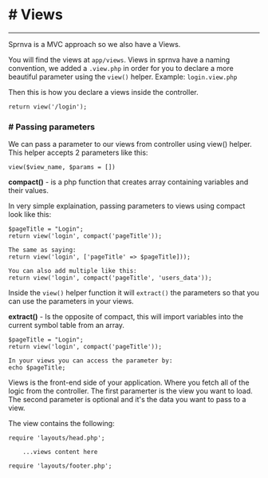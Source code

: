 # # Views
---
Sprnva is a MVC approach so we also have a Views.

You will find the views at `app/views`. Views in sprnva have a naming convention, we added a `.view.php` in order for you to declare a more beautiful parameter using the `view()` helper. Example: `login.view.php`

Then this is how you declare a views inside the controller.
```
return view('/login');
```

### # Passing parameters
We can pass a parameter to our views from controller using view() helper. This helper accepts 2 parameters like this:
```
view($view_name, $params = [])
```
**compact()** - is a php function that creates array containing variables and their values. 

In very simple explaination, passing parameters to views using compact look like this:
```
$pageTitle = "Login";
return view('login', compact('pageTitle'));

The same as saying:
return view('login', ['pageTitle' => $pageTitle]));

You can also add multiple like this:
return view('login', compact('pageTitle', 'users_data'));
```
Inside the `view()` helper function it will `extract()` the parameters so that you can use the parameters in your views.

**extract()** - Is the opposite of compact, this will import variables into the current symbol table from an array.
```
$pageTitle = "Login";
return view('login', compact('pageTitle'));

In your views you can access the parameter by:
echo $pageTitle;
```

Views is the front-end side of your application. Where you fetch all of the logic from the controller. The first paramerter is the view you want to load. The second parameter is optional and it's the data you want to pass to a view.

The view contains the following:
```
require 'layouts/head.php';

    ...views content here

require 'layouts/footer.php';
```